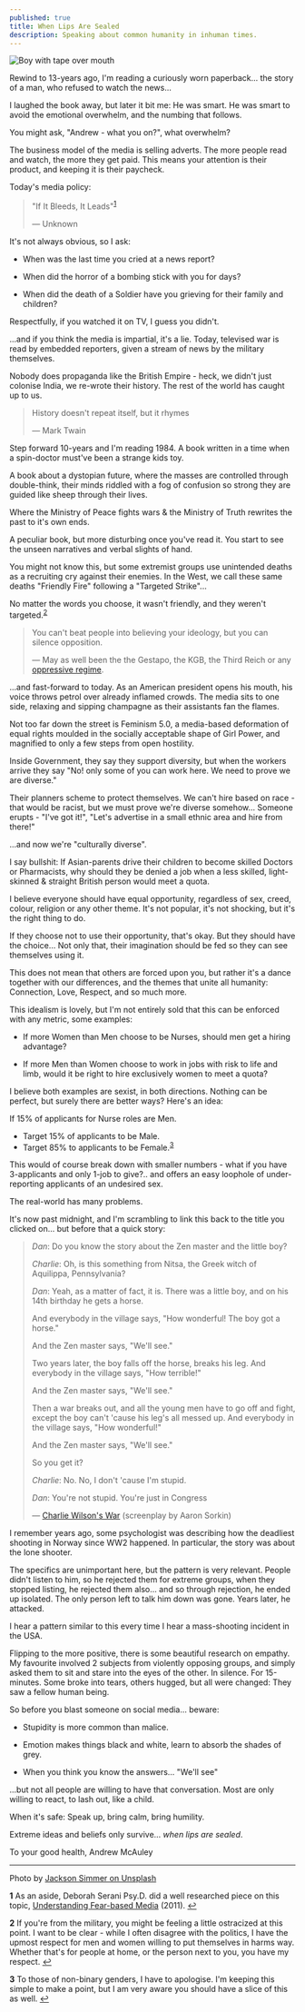 ```yaml
---
published: true
title: When Lips Are Sealed
description: Speaking about common humanity in inhuman times.
---
```


![Boy with tape over mouth](jackson-simmer-1grn4afhiEE-unsplash.jpg)

Rewind to 13-years ago, I'm reading a curiously worn paperback... the story of a man, who refused to watch the news...

I laughed the book away, but later it bit me: He was smart. He was smart to avoid the emotional overwhelm, and the numbing that follows. 

You might ask, "Andrew - what you on?", what overwhelm?

The business model of the media is selling adverts. The more people read and watch, the more they get paid. This means your attention is their product, and keeping it is their paycheck.

Today's media policy:
> "If It Bleeds, It Leads"<sup name="a1">[1](#f1)</sup>
>
> &mdash; Unknown

It's not always obvious, so I ask:

* When was the last time you cried at a news report?

* When did the horror of a bombing stick with you for days?

* When did the death of a Soldier have you grieving for their family and children?

Respectfully, if you watched it on TV, I guess you didn't. 

...and if you think the media is impartial, it's a lie. Today, televised war is read by embedded reporters, given a stream of news by the military themselves. 

Nobody does propaganda like the British Empire - heck, we didn't just colonise India, we re-wrote their history. The rest of the world has caught up to us.

> History doesn't repeat itself, but it rhymes
>
> &mdash; Mark Twain

Step forward 10-years and I'm reading 1984. A book written in a time when a spin-doctor must've been a strange kids toy.

A book about a dystopian future, where the masses are controlled through double-think, their minds riddled with a fog of confusion so strong they are guided like sheep through their lives.

Where the Ministry of Peace fights wars & the Ministry of Truth rewrites the past to it's own ends. 

A peculiar book, but more disturbing once you've read it. You start to see the unseen narratives and verbal slights of hand.

You might not know this, but some extremist groups use unintended deaths as a recruiting cry against their enemies. In the West, we call these same deaths "Friendly Fire" following a "Targeted Strike"... 

No matter the words you choose, it wasn't friendly, and they weren't targeted.<sup id="a2">[2](#f2)</sup>

> You can't beat people into believing your ideology, but you can silence opposition.
>
> &mdash; May as well been the the Gestapo, the KGB, the Third Reich or any [oppressive regime](https://www.youtube.com/watch?v=HqF_nPbX_Ow).

...and fast-forward to today. As an American president opens his mouth, his voice throws petrol over already inflamed crowds. The media sits to one side, relaxing and sipping champagne as their assistants fan the flames.

Not too far down the street is Feminism 5.0, a media-based deformation of equal rights moulded in the socially acceptable shape of Girl Power, and magnified to only a few steps from open hostility.

Inside Government, they say they support diversity, but when the workers arrive they say "No! only some of you can work here. We need to prove we are diverse."

Their planners scheme to protect themselves. We can't hire based on race - that would be racist, but we must prove we're diverse somehow... Someone erupts - "I've got it!", "Let's advertise in a small ethnic area and hire from there!"

...and now we're "culturally diverse". 

I say bullshit: If Asian-parents drive their children to become skilled Doctors or Pharmacists, why should they be denied a job when a less skilled, light-skinned & straight British person would meet a quota.

I believe everyone should have equal opportunity, regardless of sex, creed, colour, religion or any other theme. It's not popular, it's not shocking, but it's the right thing to do.

If they choose not to use their opportunity, that's okay. But they should have the choice... Not only that, their imagination should be fed so they can see themselves using it.

This does not mean that others are forced upon you, but rather it's a dance together with our differences, and the themes that unite all humanity: Connection, Love, Respect, and so much more.

This idealism is lovely, but I'm not entirely sold that this can be enforced with any metric, some examples:

* If more Women than Men choose to be Nurses, should men get a hiring advantage?

* If more Men than Women choose to work in jobs with risk to life and limb, would it be right to hire exclusively women to meet a quota?

I believe both examples are sexist, in both directions. Nothing can be perfect, but surely there are better ways? Here's an idea:

If 15% of applicants for Nurse roles are Men.
 * Target 15% of applicants to be Male.
 * Target 85% to applicants to be Female.<sup id="a3">[3](#f3)</sup>

This would of course break down with smaller numbers - what if you have 3-applicants and only 1-job to give?.. and offers an easy loophole of under-reporting applicants of an undesired sex.

The real-world has many problems.

It's now past midnight, and I'm scrambling to link this back to the title you clicked on... but before that a quick story:



> *Dan*: Do you know the story about the Zen master and the little boy?
> 
> *Charlie*: Oh, is this something from Nitsa, the Greek witch of Aquilippa, Pennsylvania?
> 
> *Dan*: Yeah, as a matter of fact, it is. There was a little boy, and on his 14th birthday he gets a horse. 
> 
> And everybody in the village says, "How wonderful! The boy got a horse."
> 
> And the Zen master says, "We'll see."
> 
> Two years later, the boy falls off the horse, breaks his leg. And everybody in the village says, "How terrible!"
> 
> And the Zen master says, "We'll see."
> 
> Then a war breaks out, and all the young men have to go off and fight, except the boy can't 'cause his leg's all messed up. And everybody in the village says, "How wonderful!"
> 
> And the Zen master says, "We'll see."
> 
> So you get it?
> 
> *Charlie*: No. No, I don't 'cause I'm stupid.
> 
> *Dan*: You're not stupid. You're just in Congress
>
> &mdash; [Charlie Wilson's War](https://www.imdb.com/title/tt0472062/) (screenplay by Aaron Sorkin)

I remember years ago, some psychologist was describing how the deadliest shooting in Norway since WW2 happened. In particular, the story was about the lone shooter.

The specifics are unimportant here, but the pattern is very relevant. People didn't listen to him, so he rejected them for extreme groups, when they stopped listing, he rejected them also... and so through rejection, he ended up isolated. The only person left to talk him down was gone. Years later, he attacked.

I hear a pattern similar to this every time I hear a mass-shooting incident in the USA.

Flipping to the more positive, there is some beautiful research on empathy. My favourite involved 2 subjects from violently opposing groups, and simply asked them to sit and stare into the eyes of the other. In silence. For 15-minutes. Some broke into tears, others hugged, but all were changed: They saw a fellow human being.

So before you blast someone on social media... beware:

 * Stupidity is more common than malice.

 * Emotion makes things black and white, learn to absorb the shades of grey.

 * When you think you know the answers... "We'll see"

...but not all people are willing to have that conversation. Most are only willing to react, to lash out, like a child.

When it's safe: Speak up, bring calm, bring humility.

Extreme ideas and beliefs only survive... *when lips are sealed*.

To your good health,
Andrew McAuley

---

Photo by [Jackson Simmer on Unsplash](https://unsplash.com/photos/1grn4afhiEE)


<b id="f1">1</b> As an aside, Deborah Serani Psy.D. did a well researched piece on this topic, [Understanding Fear-based Media](https://www.psychologytoday.com/us/blog/two-takes-depression/201106/if-it-bleeds-it-leads-understanding-fear-based-media) (2011). [↩](#a1)


<b id="f2">2</b> If you're from the military, you might be feeling a little ostracized at this point. I want to be clear - while I often disagree with the politics, I have the upmost respect for men and women willing to put themselves in harms way. Whether that's for people at home, or the person next to you, you have my respect. [↩](#a2)

<b id="f3">3</b> To those of non-binary genders, I have to apologise. I'm keeping this simple to make a point, but I am very aware you should have a slice of this as well. [↩](#a3)